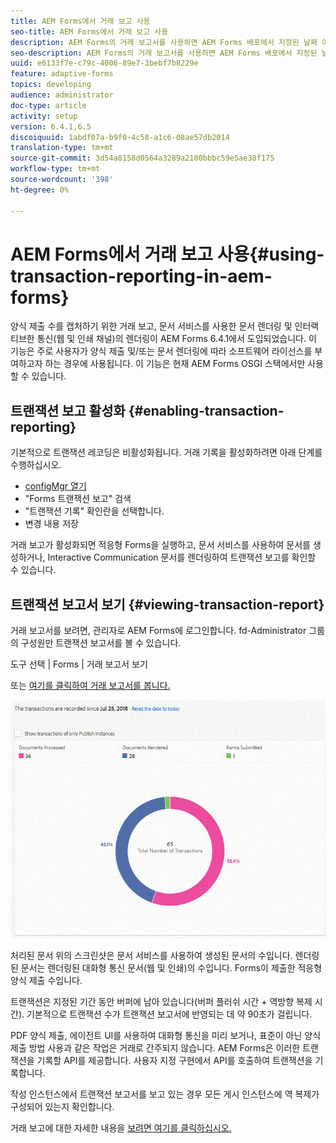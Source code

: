 ```yaml
---
title: AEM Forms에서 거래 보고 사용
seo-title: AEM Forms에서 거래 보고 사용
description: AEM Forms의 거래 보고서를 사용하면 AEM Forms 배포에서 지정된 날짜 이후 발생한 모든 거래의 수를 유지할 수 있습니다.
seo-description: AEM Forms의 거래 보고서를 사용하면 AEM Forms 배포에서 지정된 날짜 이후 발생한 모든 거래의 수를 유지할 수 있습니다.
uuid: e6133f7e-c79c-4006-89e7-3bebf7b8229e
feature: adaptive-forms
topics: developing
audience: administrator
doc-type: article
activity: setup
version: 6.4.1,6.5
discoiquuid: 1abdf07a-b9f0-4c58-a1c6-08ae57db2014
translation-type: tm+mt
source-git-commit: 3d54a8158d0564a3289a2100bbbc59e5ae38f175
workflow-type: tm+mt
source-wordcount: '398'
ht-degree: 0%

---
```



# AEM Forms에서 거래 보고 사용{#using-transaction-reporting-in-aem-forms}

양식 제출 수를 캡처하기 위한 거래 보고, 문서 서비스를 사용한 문서 렌더링 및 인터랙티브한 통신(웹 및 인쇄 채널)의 렌더링이 AEM Forms 6.4.1에서 도입되었습니다. 이 기능은 주로 사용자가 양식 제출 및/또는 문서 렌더링에 따라 소프트웨어 라이선스를 부여하고자 하는 경우에 사용됩니다. 이 기능은 현재 AEM Forms OSGI 스택에서만 사용할 수 있습니다.

## 트랜잭션 보고 활성화 {#enabling-transaction-reporting}

기본적으로 트랜잭션 레코딩은 비활성화됩니다. 거래 기록을 활성화하려면 아래 단계를 수행하십시오.

* [configMgr 열기](http://localhost:4502/system/console/configMgr)
* &quot;Forms 트랜잭션 보고&quot; 검색
* &quot;트랜잭션 기록&quot; 확인란을 선택합니다.
* 변경 내용 저장

거래 보고가 활성화되면 적응형 Forms을 실행하고, 문서 서비스를 사용하여 문서를 생성하거나, Interactive Communication 문서를 렌더링하여 트랜잭션 보고를 확인할 수 있습니다.

## 트랜잭션 보고서 보기 {#viewing-transaction-report}

거래 보고서를 보려면, 관리자로 AEM Forms에 로그인합니다. fd-Administrator 그룹의 구성원만 트랜잭션 보고서를 볼 수 있습니다.

도구 선택 | Forms | 거래 보고서 보기

또는 [여기를 클릭하여 거래 보고서를 봅니다.](http://localhost:4502/mnt/overlay/fd/transaction/gui/content/report.html)

![거래 보고](assets/transactionreporting.gif)

처리된 문서 위의 스크린샷은 문서 서비스를 사용하여 생성된 문서의 수입니다. 렌더링된 문서는 렌더링된 대화형 통신 문서(웹 및 인쇄)의 수입니다. Forms이 제출한 적응형 양식 제출 수입니다.

트랜잭션은 지정된 기간 동안 버퍼에 남아 있습니다(버퍼 플러쉬 시간 + 역방향 복제 시간). 기본적으로 트랜잭션 수가 트랜잭션 보고서에 반영되는 데 약 90초가 걸립니다.

PDF 양식 제출, 에이전트 UI를 사용하여 대화형 통신을 미리 보거나, 표준이 아닌 양식 제출 방법 사용과 같은 작업은 거래로 간주되지 않습니다. AEM Forms은 이러한 트랜잭션을 기록할 API를 제공합니다. 사용자 지정 구현에서 API를 호출하여 트랜잭션을 기록합니다.

작성 인스턴스에서 트랜잭션 보고서를 보고 있는 경우 모든 게시 인스턴스에 역 복제가 구성되어 있는지 확인합니다.

거래 보고에 대한 자세한 내용을 [보려면 여기를 클릭하십시오.](https://helpx.adobe.com/experience-manager/6-4/forms/using/transaction-reports-overview.html)


